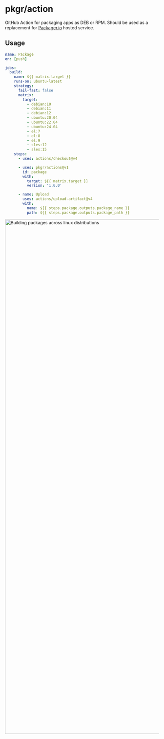 # pkgr/action

GitHub Action for packaging apps as DEB or RPM. Should be used as a replacement for [Packager.io](https://packager.io) hosted service.

## Usage

```yaml
name: Package
on: [push]

jobs:
  build:
    name: ${{ matrix.target }}
    runs-on: ubuntu-latest
    strategy:
      fail-fast: false
      matrix:
        target:
          - debian:10
          - debian:11
          - debian:12
          - ubuntu:20.04
          - ubuntu:22.04
          - ubuntu:24.04
          - el:7
          - el:8
          - el:9
          - sles:12
          - sles:15
    steps:
      - uses: actions/checkout@v4

      - uses: pkgr/actions@v1
        id: package
        with:
          target: ${{ matrix.target }}
          version: '1.0.0'

      - name: Upload
        uses: actions/upload-artifact@v4
        with:
          name: ${{ steps.package.outputs.package_name }}
          path: ${{ steps.package.outputs.package_path }}
```

<img width="1684" alt="Building packages across linux distributions" src="https://github.com/pkgr/action/assets/6114/72388c40-6e97-4481-899a-9a67b081e6fa">
